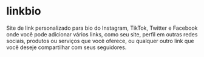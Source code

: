 # linkbio
Site de link personalizado para bio do Instagram, TikTok, Twitter e Facebook onde você pode adicionar vários links, como seu site, perfil em outras redes sociais, produtos ou serviços que você oferece, ou qualquer outro link que você deseje compartilhar com seus seguidores.
